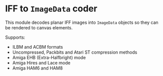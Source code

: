 # IFF to `ImageData` coder

This module decodes planar IFF images into `ImageData` objects so they can be rendered to canvas elements.

Supports:

* ILBM and ACBM formats
* Uncompressed, Packbits and Atari ST compression methods
* Amiga EHB (Extra-Halfbright) mode
* Amiga Hires and Lace mode
* Amiga HAM6 and HAM8
